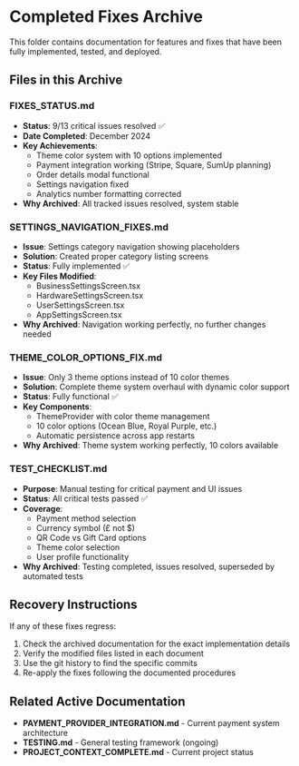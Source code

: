 # Completed Fixes Archive

This folder contains documentation for features and fixes that have been fully implemented, tested, and deployed.

## Files in this Archive

### FIXES_STATUS.md
- **Status**: 9/13 critical issues resolved ✅
- **Date Completed**: December 2024
- **Key Achievements**:
  - Theme color system with 10 options implemented
  - Payment integration working (Stripe, Square, SumUp planning)
  - Order details modal functional
  - Settings navigation fixed
  - Analytics number formatting corrected
- **Why Archived**: All tracked issues resolved, system stable

### SETTINGS_NAVIGATION_FIXES.md
- **Issue**: Settings category navigation showing placeholders
- **Solution**: Created proper category listing screens
- **Status**: Fully implemented ✅
- **Key Files Modified**:
  - BusinessSettingsScreen.tsx
  - HardwareSettingsScreen.tsx
  - UserSettingsScreen.tsx
  - AppSettingsScreen.tsx
- **Why Archived**: Navigation working perfectly, no further changes needed

### THEME_COLOR_OPTIONS_FIX.md
- **Issue**: Only 3 theme options instead of 10 color themes
- **Solution**: Complete theme system overhaul with dynamic color support
- **Status**: Fully functional ✅
- **Key Components**:
  - ThemeProvider with color theme management
  - 10 color options (Ocean Blue, Royal Purple, etc.)
  - Automatic persistence across app restarts
- **Why Archived**: Theme system working perfectly, 10 colors available

### TEST_CHECKLIST.md
- **Purpose**: Manual testing for critical payment and UI issues
- **Status**: All critical tests passed ✅
- **Coverage**:
  - Payment method selection
  - Currency symbol (£ not $)
  - QR Code vs Gift Card options
  - Theme color selection
  - User profile functionality
- **Why Archived**: Testing completed, issues resolved, superseded by automated tests

## Recovery Instructions

If any of these fixes regress:
1. Check the archived documentation for the exact implementation details
2. Verify the modified files listed in each document
3. Use the git history to find the specific commits
4. Re-apply the fixes following the documented procedures

## Related Active Documentation

- **PAYMENT_PROVIDER_INTEGRATION.md** - Current payment system architecture
- **TESTING.md** - General testing framework (ongoing)
- **PROJECT_CONTEXT_COMPLETE.md** - Current project status